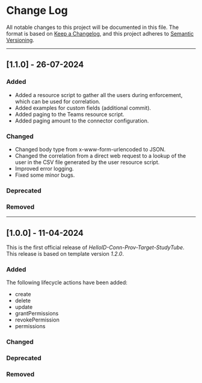 # Change Log

All notable changes to this project will be documented in this file. The format is based on [Keep a Changelog](https://keepachangelog.com), and this project adheres to [Semantic Versioning](https://semver.org).

-------------------------------------
## [1.1.0] - 26-07-2024

### Added
- Added a resource script to gather all the users during enforcement, which can be used for correlation.
- Added examples for custom fields (additional commit).
- Added paging to the Teams resource script.
- Added paging amount to the connector configuration.


### Changed
- Changed body type from x-www-form-urlencoded to JSON.
- Changed the correlation from a direct web request to a lookup of the user in the CSV file generated by the user resource script.
- Improved error logging.
- Fixed some minor bugs.

### Deprecated

### Removed

-------------------------------------
## [1.0.0] - 11-04-2024

This is the first official release of _HelloID-Conn-Prov-Target-StudyTube_. This release is based on template version _1.2.0_.

### Added

The following lifecycle actions have been added:

- create
- delete
- update
- grantPermissions
- revokePermission
- permissions

### Changed

### Deprecated

### Removed
